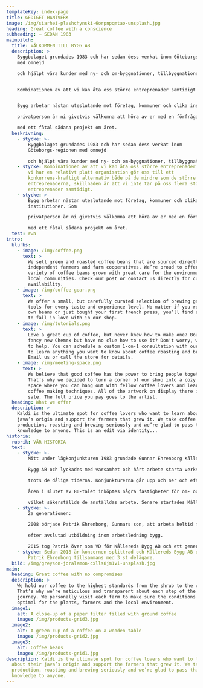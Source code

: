 ```yaml
---
templateKey: index-page
title: GEDIGET HANTVERK
image: /img/siarhei-plashchynski-6orpnpqmtao-unsplash.jpg
heading: Great coffee with a conscience
subheading: – SEDAN 1983
mainpitch:
  title: VÄLKOMMEN TILL BYGG AB
  description: >
    Byggbolaget grundades 1983 och har sedan dess verkat inom Göteborgs-regionen
    med omnejd

    och hjälpt våra kunder med ny- och om-byggnationer, tillbyggnationer och renoveringar.


    Kombinationen av att vi kan åta oss större entreprenader samtidigt som vi har en relativt platt organisation gör oss till ett konkurrens-kraftigt alternativ både på de mindre som de större entreprenaderna, skillnaden är att vi inte tar på oss flera stora entreprenader samtidigt.


    Bygg arbetar nästan uteslutande mot företag, kommuner och olika institutioner. Som

    privatperson är ni givetvis välkomna att höra av er med en förfrågan till oss, vi hinner dock endast

    med ett fåtal sådana projekt om året.
  beskrivning:
    - stycke: >-
        Byggbolaget grundades 1983 och har sedan dess verkat inom
        Göteborgs-regionen med omnejd

        och hjälpt våra kunder med ny- och om-byggnationer, tillbyggnationer och renoveringar.
    - stycke: Kombinationen av att vi kan åta oss större entreprenader samtidigt som
        vi har en relativt platt organisation gör oss till ett
        konkurrens-kraftigt alternativ både på de mindre som de större
        entreprenaderna, skillnaden är att vi inte tar på oss flera stora
        entreprenader samtidigt.
    - stycke: >-
        Bygg arbetar nästan uteslutande mot företag, kommuner och olika
        institutioner. Som

        privatperson är ni givetvis välkomna att höra av er med en förfrågan till oss, vi hinner dock endast

        med ett fåtal sådana projekt om året.
  test: rwa
intro:
  blurbs:
    - image: /img/coffee.png
      text: >
        We sell green and roasted coffee beans that are sourced directly from
        independent farmers and farm cooperatives. We’re proud to offer a
        variety of coffee beans grown with great care for the environment and
        local communities. Check our post or contact us directly for current
        availability.
    - image: /img/coffee-gear.png
      text: >
        We offer a small, but carefully curated selection of brewing gear and
        tools for every taste and experience level. No matter if you roast your
        own beans or just bought your first french press, you’ll find a gadget
        to fall in love with in our shop.
    - image: /img/tutorials.png
      text: >
        Love a great cup of coffee, but never knew how to make one? Bought a
        fancy new Chemex but have no clue how to use it? Don't worry, we’re here
        to help. You can schedule a custom 1-on-1 consultation with our baristas
        to learn anything you want to know about coffee roasting and brewing.
        Email us or call the store for details.
    - image: /img/meeting-space.png
      text: >
        We believe that good coffee has the power to bring people together.
        That’s why we decided to turn a corner of our shop into a cozy meeting
        space where you can hang out with fellow coffee lovers and learn about
        coffee making techniques. All of the artwork on display there is for
        sale. The full price you pay goes to the artist.
  heading: What we offer
  description: >
    Kaldi is the ultimate spot for coffee lovers who want to learn about their
    java’s origin and support the farmers that grew it. We take coffee
    production, roasting and brewing seriously and we’re glad to pass that
    knowledge to anyone. This is an edit via identity...
historia:
  rubrik: VÅR HISTORIA
  text:
    - stycke: >-
        Mitt under lågkonjunkturen 1983 grundade Gunnar Ehrenborg Kållereds

        Bygg AB och lyckades med varsamhet och hårt arbete starta verksamheten

        trots de dåliga tiderna. Konjunkturerna går upp och ner och efter de goda

        åren i slutet av 80-talet inköptes några fastigheter för om- och nybyggnation

        vilket säkerställde de anställdas arbete. Senare startades Kållereds Fastighets AB och Kållereds Förvaltnings AB för att förvalta egna och andras fastigheter.
    - stycke: >-
        2a generationen:

        2008 började Patrik Ehrenborg, Gunnars son, att arbeta heltid för företaget

        efter avslutad utbildning inom arbetsledning bygg.

        2015 tog Patrik över som VD för Kållereds Bygg AB och ett generationsskifte påbörjades.
    - stycke: Sedan 2018 är koncernen splittrad och Kållereds Bygg AB drivs idag av
        Patrik Ehrenborg tillsammans med 3 st delägare.
  bild: /img/greyson-joralemon-cxlls8jm1vi-unsplash.jpg
main:
  heading: Great coffee with no compromises
  description: >
    We hold our coffee to the highest standards from the shrub to the cup.
    That’s why we’re meticulous and transparent about each step of the coffee’s
    journey. We personally visit each farm to make sure the conditions are
    optimal for the plants, farmers and the local environment.
  image1:
    alt: A close-up of a paper filter filled with ground coffee
    image: /img/products-grid3.jpg
  image2:
    alt: A green cup of a coffee on a wooden table
    image: /img/products-grid2.jpg
  image3:
    alt: Coffee beans
    image: /img/products-grid1.jpg
description: Kaldi is the ultimate spot for coffee lovers who want to learn
  about their java’s origin and support the farmers that grew it. We take coffee
  production, roasting and brewing seriously and we’re glad to pass that
  knowledge to anyone.
---
```

